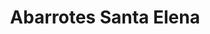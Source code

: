 ---
title: "Abarrotes Santa Elena"
url: /suchitlan-comala-colima/abarrotes-santa-elena/
shop: comodidad
---